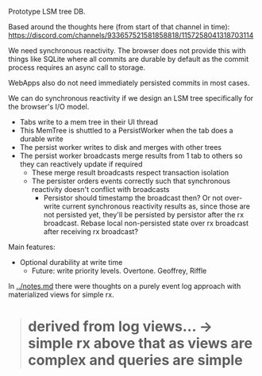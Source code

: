 Prototype LSM tree DB.

Based around the thoughts here (from start of that channel in time): https://discord.com/channels/933657521581858818/1157258041318703114

We need synchronous reactivity. The browser does not provide this with things like SQLite where all commits are durable by default as the commit process requires an async call to storage.

WebApps also do not need immediately persisted commits in most cases.

We can do synchronous reactivity if we design an LSM tree specifically for the browser's I/O model.

- Tabs write to a mem tree in their UI thread
- This MemTree is shuttled to a PersistWorker when the tab does a durable write
- The persist worker writes to disk and merges with other trees
- The persist worker broadcasts merge results from 1 tab to others so they can reactively update if required
  - These merge result broadcasts respect transaction isolation
  - The persister orders events correctly such that synchronous reactivity doesn't conflict with broadcasts
    - Persistor should timestamp the broadcast then? Or not over-write current synchronous reactivity results as, since those are not persisted yet, they'll be persisted by persistor after the rx broadcast. Rebase local non-persisted state over rx broadcast after receiving rx broadcast?

Main features:
- Optional durability at write time
  - Future: write priority levels. Overtone. Geoffrey, Riffle

In [../notes.md](.../notes.md) there were thoughts on a purely event log approach with materialized views for simple rx.
> # derived from log views... -> simple rx above that as views are complex and queries are simple